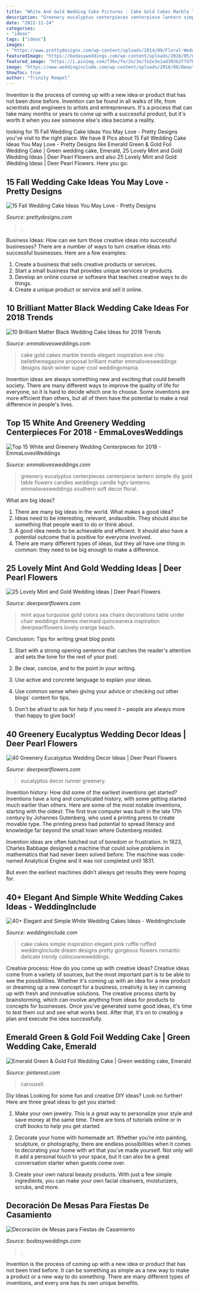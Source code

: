 ```yaml
---
title: "White And Gold Wedding Cake Pictures : Cake Gold Cakes Marble Trends Elegant Inspiration Eve Chic Bellethemagazine Proposal Brilliant Matter Emmalovesweddings Designs Dash Winter Super Cool Weddingomania"
description: "Greenery eucalyptus centerpieces centerpiece lantern simple diy gold table flowers candles weddings candle hgtv lanterns emmalovesweddings southern soft decor floral"
date: "2022-11-24"
categories:
- "ideas"
tags: ["ideas"]
images:
- "https://www.prettydesigns.com/wp-content/uploads/2014/09/Floral-Wedding-Cake.jpg"
featuredImage: "https://bodasyweddings.com/wp-content/uploads/2016/05/Un-look-glam-para-la-decoracion-de-mesas-para-fiestas-de-casamiento.jpg"
featured_image: "https://i.pinimg.com/736x/fe/2e/3e/fe2e3e1ad303b2ffd7be5a57de9b9e1b.jpg"
image: "https://www.weddinginclude.com/wp-content/uploads/2016/08/Beautiful-all-white-wedding-cake.jpg"
ShowToc: true
author: "Trinity Rempel"
---
```



Invention is the process of coming up with a new idea or product that has not been done before. Invention can be found in all walks of life, from scientists and engineers to artists and entrepreneurs. It's a process that can take many months or years to come up with a successful product, but it's worth it when you see someone else's idea become a reality.

	

		
looking for 15 Fall Wedding Cake Ideas You May Love - Pretty Designs you've visit to the right place. We have 8 Pics about 15 Fall Wedding Cake Ideas You May Love - Pretty Designs like Emerald Green &amp; Gold Foil Wedding Cake | Green wedding cake, Emerald, 25 Lovely Mint and Gold Wedding Ideas | Deer Pearl Flowers and also 25 Lovely Mint and Gold Wedding Ideas | Deer Pearl Flowers. Here you go:
		
    
## 15 Fall Wedding Cake Ideas You May Love - Pretty Designs

<img loading=lazy src="https://www.prettydesigns.com/wp-content/uploads/2014/09/Floral-Wedding-Cake.jpg" onerror="this.onerror=null;this.src='https://tse1.mm.bing.net/th?id=OIP.8IqKyKAZfJluuyp3lxQ7xgHaLD&amp;pid=15.1';" alt="15 Fall Wedding Cake Ideas You May Love - Pretty Designs">

_Source: prettydesigns.com_

>. 

	

Business Ideas: How can we turn those creative ideas into successful businesses?
There are a number of ways to turn creative ideas into successful businesses. Here are a few examples: 
1. Create a business that sells creative products or services.
2. Start a small business that provides unique services or products.
3. Develop an online course or software that teaches creative ways to do things. 
4. Create a unique product or service and sell it online.

    
## 10 Brilliant Matter Black Wedding Cake Ideas For 2018 Trends

<img loading=lazy src="http://emmalovesweddings.com/wp-content/uploads/2018/02/chic-gold-and-black-marble-wedding-cake.jpg" onerror="this.onerror=null;this.src='https://tse3.mm.bing.net/th?id=OIP.dcYlXu-rpp3KJgKpkjhoSQHaLH&amp;pid=15.1';" alt="10 Brilliant Matter Black Wedding Cake Ideas for 2018 Trends">

_Source: emmalovesweddings.com_

>cake gold cakes marble trends elegant inspiration eve chic bellethemagazine proposal brilliant matter emmalovesweddings designs dash winter super cool weddingomania. 

	

Invention ideas are always something new and exciting that could benefit society. There are many different ways to improve the quality of life for everyone, so it is hard to decide which one to choose. Some inventions are more efficient than others, but all of them have the potential to make a real difference in people's lives.

    
## Top 15 White And Greenery Wedding Centerpieces For 2018 - EmmaLovesWeddings

<img loading=lazy src="http://emmalovesweddings.com/wp-content/uploads/2018/02/wedding-centerpiece-with-greenery-and-lantern.jpg" onerror="this.onerror=null;this.src='https://tse1.mm.bing.net/th?id=OIP.Ur74-1Yufb3g01ciuNusnwHaJ4&amp;pid=15.1';" alt="Top 15 White and Greenery Wedding Centerpieces for 2018 - EmmaLovesWeddings">

_Source: emmalovesweddings.com_

>greenery eucalyptus centerpieces centerpiece lantern simple diy gold table flowers candles weddings candle hgtv lanterns emmalovesweddings southern soft decor floral. 

	

What are big ideas?
1. There are many big ideas in the world. What makes a good idea?
2. Ideas need to be interesting, relevant, andausible. They should also be something that people want to do or think about.
3. A good idea needs to be achievable and efficient. It should also have a potential outcome that is positive for everyone involved.
4. There are many different types of ideas, but they all have one thing in common: they need to be big enough to make a difference.

    
## 25 Lovely Mint And Gold Wedding Ideas | Deer Pearl Flowers

<img loading=lazy src="http://www.deerpearlflowers.com/wp-content/uploads/2015/06/Vibrant-under-the-sea-colors-of-reds-yellows-and-orange-mixed-with-turquoise-or-aqua.jpg" onerror="this.onerror=null;this.src='https://tse3.mm.bing.net/th?id=OIP.kIRfL0uLoZld54j_zZ-6_QHaLI&amp;pid=15.1';" alt="25 Lovely Mint and Gold Wedding Ideas | Deer Pearl Flowers">

_Source: deerpearlflowers.com_

>mint aqua turquoise gold colors sea chairs decorations table under chair weddings themes mermaid quinceanera inspiration deerpearlflowers lovely orange beach. 

	

Conclusion: Tips for writing great blog posts
1. Start with a strong opening sentence that catches the reader's attention and sets the tone for the rest of your post.
2. Be clear, concise, and to the point in your writing.

3. Use active and concrete language to explain your ideas. 
4. Use common sense when giving your advice or checking out other blogs' content for tips. 
5. Don't be afraid to ask for help if you need it – people are always more than happy to give back!

    
## 40 Greenery Eucalyptus Wedding Decor Ideas | Deer Pearl Flowers

<img loading=lazy src="http://www.deerpearlflowers.com/wp-content/uploads/2016/12/Eucalyptus-wedding-runner.jpg" onerror="this.onerror=null;this.src='https://tse4.mm.bing.net/th?id=OIP.0gdjc76vA_ROrnPxQiMWogHaKr&amp;pid=15.1';" alt="40 Greenery Eucalyptus Wedding Decor Ideas | Deer Pearl Flowers">

_Source: deerpearlflowers.com_

>eucalyptus decor runner greenery. 

	

Invention history: How did some of the earliest inventions get started?
Inventions have a long and complicated history, with some getting started much earlier than others. Here are some of the most notable inventions, starting with the oldest:
The first true computer was built in the late 17th century by Johannes Gutenberg, who used a printing press to create movable type. The printing press had potential to spread literacy and knowledge far beyond the small town where Gutenberg resided.

Invention ideas are often hatched out of boredom or frustration. In 1823, Charles Babbage designed a machine that could solve problems in mathematics that had never been solved before. The machine was code-named Analytical Engine and it was not completed until 1831.

But even the earliest machines didn’t always get results they were hoping for.

    
## 40+ Elegant And Simple White Wedding Cakes Ideas - WeddingInclude

<img loading=lazy src="https://www.weddinginclude.com/wp-content/uploads/2016/08/Beautiful-all-white-wedding-cake.jpg" onerror="this.onerror=null;this.src='https://tse1.mm.bing.net/th?id=OIP.2iahQAWx6v2bT-TKpSaO-QHaLH&amp;pid=15.1';" alt="40+ Elegant and Simple White Wedding Cakes Ideas - WeddingInclude">

_Source: weddinginclude.com_

>cake cakes simple inspiration elegant pink ruffle ruffled weddinginclude dream designs pretty gorgeous flowers romantic delicate trendy colincowieweddings. 

	

Creative process: How do you come up with creative ideas?
Creative ideas come from a variety of sources, but the most important part is to be able to see the possibilities. Whether it's coming up with an idea for a new product or dreaming up a new concept for a business, creativity is key in cameing up with fresh and innovative solutions. The creative process starts by brainstorming, which can involve anything from ideas for products to concepts for businesses. Once you've generated some good ideas, it's time to test them out and see what works best. After that, it's on to creating a plan and execute the idea successfully.

    
## Emerald Green &amp; Gold Foil Wedding Cake | Green Wedding Cake, Emerald

<img loading=lazy src="https://i.pinimg.com/736x/fe/2e/3e/fe2e3e1ad303b2ffd7be5a57de9b9e1b.jpg" onerror="this.onerror=null;this.src='https://tse2.mm.bing.net/th?id=OIP.cKcU0Cvxfcxf2NeUk_iJawHaJ3&amp;pid=15.1';" alt="Emerald Green &amp; Gold Foil Wedding Cake | Green wedding cake, Emerald">

_Source: pinterest.com_

>carousell. 

	

Diy Ideas
Looking for some fun and creative DIY ideas? Look no further! Here are three great ideas to get you started:
1. Make your own jewelry. This is a great way to personalize your style and save money at the same time. There are tons of tutorials online or in craft books to help you get started.

2. Decorate your home with homemade art. Whether you’re into painting, sculpture, or photography, there are endless possibilities when it comes to decorating your home with art that you’ve made yourself. Not only will it add a personal touch to your space, but it can also be a great conversation starter when guests come over.

3. Create your own natural beauty products. With just a few simple ingredients, you can make your own facial cleansers, moisturizers, scrubs, and more.

    
## Decoración De Mesas Para Fiestas De Casamiento

<img loading=lazy src="https://bodasyweddings.com/wp-content/uploads/2016/05/Un-look-glam-para-la-decoracion-de-mesas-para-fiestas-de-casamiento.jpg" onerror="this.onerror=null;this.src='https://tse4.mm.bing.net/th?id=OIP.m2xh1HCTl-ljBzn6cGJacQHaKH&amp;pid=15.1';" alt="Decoración de Mesas para Fiestas de Casamiento">

_Source: bodasyweddings.com_

>. 

	

Invention is the process of coming up with a new idea or product that has not been tried before. It can be something as simple as a new way to make a product or a new way to do something. There are many different types of inventions, and every one has its own unique benefits.

